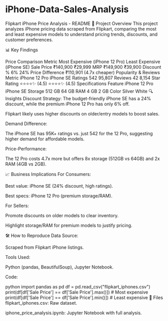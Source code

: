 # iPhone-Data-Sales-Analysis
Flipkart iPhone Price Analysis - README 📌 Project Overview This project analyzes iPhone pricing data scraped from Flipkart, comparing the most and least expensive models to understand pricing trends, discounts, and customer preferences.

📊 Key Findings

Price Comparison Metric Most Expensive (iPhone 12 Pro) Least Expensive (iPhone SE) Sale Price ₹140,900 ₹29,999 MRP ₹149,900 ₹39,900 Discount % 6% 24% Price Difference ₹110,901 (4.7x cheaper)
Popularity & Reviews Metric iPhone 12 Pro iPhone SE Ratings 542 95,807 Reviews 42 8,154 Star Rating ⭐⭐⭐⭐✨ (4.5) ⭐⭐⭐⭐✨ (4.5)
Specifications Feature iPhone 12 Pro iPhone SE Storage 512 GB 64 GB RAM 4 GB 2 GB Color Silver White 🔍 Insights Discount Strategy:
The budget-friendly iPhone SE has a 24% discount, while the premium iPhone 12 Pro has only 6% off.

Flipkart likely uses higher discounts on older/entry models to boost sales.

Demand Difference:

The iPhone SE has 95K+ ratings vs. just 542 for the 12 Pro, suggesting higher demand for affordable models.

Price-Performance:

The 12 Pro costs 4.7x more but offers 8x storage (512GB vs 64GB) and 2x RAM (4GB vs 2GB).

📈 Business Implications For Consumers:

Best value: iPhone SE (24% discount, high ratings).

Best specs: iPhone 12 Pro (premium storage/RAM).

For Sellers:

Promote discounts on older models to clear inventory.

Highlight storage/RAM for premium models to justify pricing.

🛠️ How to Reproduce Data Source:

Scraped from Flipkart iPhone listings.

Tools Used:

Python (pandas, BeautifulSoup), Jupyter Notebook.

Code:

python import pandas as pd df = pd.read_csv("flipkart_iphones.csv") print(df[df['Sale Price'] == df['Sale Price'].max()]) # Most expensive print(df[df['Sale Price'] == df['Sale Price'].min()]) # Least expensive 📂 Files flipkart_iphones.csv: Raw dataset.

iphone_price_analysis.ipynb: Jupyter Notebook with full analysis.

